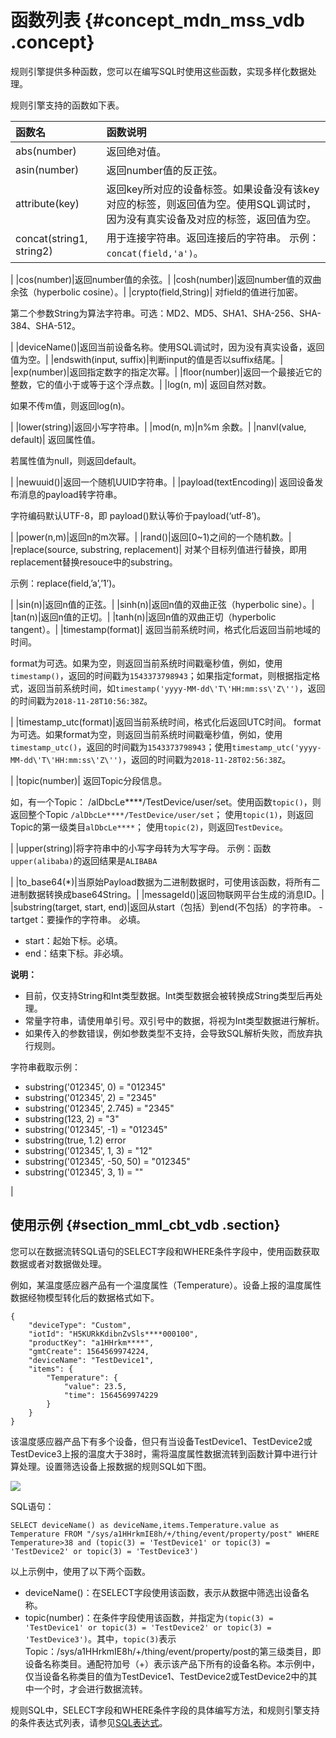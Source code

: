 # 函数列表 {#concept_mdn_mss_vdb .concept}

规则引擎提供多种函数，您可以在编写SQL时使用这些函数，实现多样化数据处理。

规则引擎支持的函数如下表。

|函数名|函数说明|
|:--|:---|
|abs\(number\)|返回绝对值。|
|asin\(number\)|返回number值的反正弦。|
|attribute\(key\)|返回key所对应的设备标签。如果设备没有该key对应的标签，则返回值为空。使用SQL调试时，因为没有真实设备及对应的标签，返回值为空。|
|concat\(string1, string2\)|用于连接字符串。返回连接后的字符串。 示例：`concat(field,'a')`。

 |
|cos\(number\)|返回number值的余弦。|
|cosh\(number\)|返回number值的双曲余弦（hyperbolic cosine）。|
|crypto\(field,String\)| 对field的值进行加密。

 第二个参数String为算法字符串。可选：MD2、MD5、SHA1、SHA-256、SHA-384、SHA-512。

 |
|deviceName\(\)|返回当前设备名称。使用SQL调试时，因为没有真实设备，返回值为空。|
|endswith\(input, suffix\)|判断input的值是否以suffix结尾。|
|exp\(number\)|返回指定数字的指定次幂。|
|floor\(number\)|返回一个最接近它的整数，它的值小于或等于这个浮点数。|
|log\(n, m\)| 返回自然对数。

 如果不传m值，则返回log\(n\)。

 |
|lower\(string\)|返回小写字符串。|
|mod\(n, m\)|n%m 余数。|
|nanvl\(value, default\)| 返回属性值。

 若属性值为null，则返回default。

 |
|newuuid\(\)|返回一个随机UUID字符串。|
|payload\(textEncoding\)| 返回设备发布消息的payload转字符串。

 字符编码默认UTF-8，即 payload\(\)默认等价于payload\(‘utf-8’\)。

 |
|power\(n,m\)|返回n的m次幂。|
|rand\(\)|返回\[0~1\)之间的一个随机数。|
|replace\(source, substring, replacement\)| 对某个目标列值进行替换，即用replacement替换resouce中的substring。

 示例：replace\(field,’a’,’1’\)。

 |
|sin\(n\)|返回n值的正弦。|
|sinh\(n\)|返回n值的双曲正弦（hyperbolic sine）。|
|tan\(n\)|返回n值的正切。|
|tanh\(n\)|返回n值的双曲正切（hyperbolic tangent）。|
|timestamp\(format\)| 返回当前系统时间，格式化后返回当前地域的时间。

 format为可选。如果为空，则返回当前系统时间戳毫秒值，例如，使用`timestamp()`，返回的时间戳为`1543373798943`；如果指定format，则根据指定格式，返回当前系统时间，如`timestamp('yyyy-MM-dd\'T\'HH:mm:ss\'Z\'')`，返回的时间戳为`2018-11-28T10:56:38Z`。

 |
|timestamp\_utc\(format\)|返回当前系统时间，格式化后返回UTC时间。 format为可选。如果format为空，则返回当前系统时间戳毫秒值，例如，使用`timestamp_utc()`，返回的时间戳为`1543373798943`；使用`timestamp_utc('yyyy-MM-dd\'T\'HH:mm:ss\'Z\'')`，返回的时间戳为`2018-11-28T02:56:38Z`。

 |
|topic\(number\)| 返回Topic分段信息。

 如，有一个Topic： /alDbcLe\*\*\*\*/TestDevice/user/set。使用函数`topic()`，则返回整个Topic `/alDbcLe****/TestDevice/user/set`； 使用`topic(1)`，则返回Topic的第一级类目`alDbcLe****`； 使用`topic(2)`，则返回`TestDevice`。

 |
|upper\(string\)|将字符串中的小写字母转为大写字母。 示例：函数`upper(alibaba)`的返回结果是`ALIBABA`

 |
|to\_base64\(\*\)|当原始Payload数据为二进制数据时，可使用该函数，将所有二进制数据转换成base64String。|
|messageId\(\)|返回物联网平台生成的消息ID。|
|substring\(target, start, end\)|返回从start（包括）到end\(不包括）的字符串。 -   tartget：要操作的字符串。 必填。
-   start：起始下标。必填。
-   end：结束下标。非必填。

 **说明：** 

-   目前，仅支持String和Int类型数据。Int类型数据会被转换成String类型后再处理。
-   常量字符串，请使用单引号。双引号中的数据，将视为Int类型数据进行解析。
-   如果传入的参数错误，例如参数类型不支持，会导致SQL解析失败，而放弃执行规则。

 字符串截取示例：

 -   substring\('012345', 0\) = "012345"
-   substring\('012345', 2\) = "2345"
-   substring\('012345', 2.745\) = "2345"
-   substring\(123, 2\) = "3"
-   substring\('012345', -1\) = "012345"
-   substring\(true, 1.2\) error
-   substring\('012345', 1, 3\) = "12"
-   substring\('012345', -50, 50\) = "012345"
-   substring\('012345', 3, 1\) = ""

 |

## 使用示例 {#section_mml_cbt_vdb .section}

您可以在数据流转SQL语句的SELECT字段和WHERE条件字段中，使用函数获取数据或者对数据做处理。

例如，某温度感应器产品有一个温度属性（Temperature）。设备上报的温度属性数据经物模型转化后的数据格式如下。

``` {#codeblock_7nz_vat_bzl}
{
    "deviceType": "Custom",
    "iotId": "H5KURkKdibnZvSls****000100",
    "productKey": "a1HHrkm****",
    "gmtCreate": 1564569974224,
    "deviceName": "TestDevice1",
    "items": {
        "Temperature": {
            "value": 23.5,
            "time": 1564569974229
        }
    }
}
```

该温度感应器产品下有多个设备，但只有当设备TestDevice1、TestDevice2或TestDevice3上报的温度大于38时，需将温度属性数据流转到函数计算中进行计算处理。设置筛选设备上报数据的规则SQL如下图。

![](http://static-aliyun-doc.oss-cn-hangzhou.aliyuncs.com/assets/img/7488/156756123258636_zh-CN.png)

SQL语句：

``` {#codeblock_rfq_fq2_vrr}
SELECT deviceName() as deviceName,items.Temperature.value as Temperature FROM "/sys/a1HHrkmIE8h/+/thing/event/property/post" WHERE Temperature>38 and (topic(3) = 'TestDevice1' or topic(3) = 'TestDevice2' or topic(3) = 'TestDevice3')
```

以上示例中，使用了以下两个函数。

-   deviceName\(\)：在SELECT字段使用该函数，表示从数据中筛选出设备名称。
-   topic\(number\)：在条件字段使用该函数，并指定为`(topic(3) = 'TestDevice1' or topic(3) = 'TestDevice2' or topic(3) = 'TestDevice3')`。其中，`topic(3)`表示Topic：/sys/a1HHrkmIE8h/+/thing/event/property/post的第三级类目，即设备名称类目。通配符加号（+）表示该产品下所有的设备名称。本示例中，仅当设备名称类目的值为TestDevice1、TestDevice2或TestDevice2中的其中一个时，才会进行数据流转。

规则SQL中，SELECT字段和WHERE条件字段的具体编写方法，和规则引擎支持的条件表达式列表，请参见[SQL表达式](intl.zh-CN/用户指南/规则引擎/数据流转/SQL表达式.md#)。

